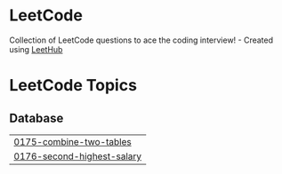 # LeetCode
Collection of LeetCode questions to ace the coding interview! - Created using [LeetHub](https://github.com/QasimWani/LeetHub)

<!---LeetCode Topics Start-->
# LeetCode Topics
## Database
|  |
| ------- |
| [0175-combine-two-tables](https://github.com/jepicode/LeetCode/tree/master/0175-combine-two-tables) |
| [0176-second-highest-salary](https://github.com/jepicode/LeetCode/tree/master/0176-second-highest-salary) |
<!---LeetCode Topics End-->